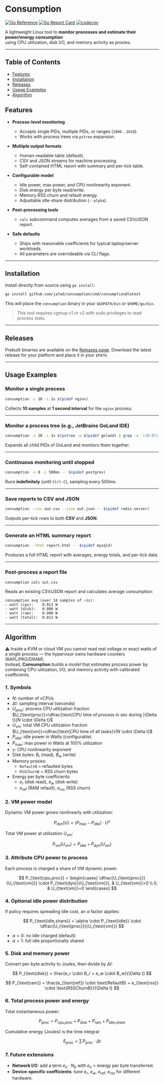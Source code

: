 # Consumption

[![Go Reference](https://pkg.go.dev/badge/github.com/ja7ad/consumption.svg)](https://pkg.go.dev/github.com/ja7ad/consumption)
[![Go Report Card](https://goreportcard.com/badge/github.com/ja7ad/consumption)](https://goreportcard.com/report/github.com/ja7ad/consumption)
[![codecov](https://codecov.io/gh/ja7ad/consumption/graph/badge.svg?token=dvJJATbPpF)](https://codecov.io/gh/ja7ad/consumption)

A lightweight Linux tool to **monitor processes and estimate their power/energy consumption**  
using CPU utilization, disk I/O, and memory activity as proxies.  

---

## Table of Contents
- [Features](#features)
- [Installation](#installation)
- [Releases](#releases)
- [Usage Examples](#usage-examples)
- [Algorithm](#algorithm)

## Features

* **Process-level monitoring**

    * Accepts single PIDs, multiple PIDs, or ranges (`1000..1010`).
    * Works with process trees via `pstree` expansion.

* **Multiple output formats**

    * Human-readable table (default).
    * CSV and JSON streams for machine processing.
    * Self-contained HTML report with summary and per-tick table.

* **Configurable model**

    * Idle power, max power, and CPU nonlinearity exponent.
    * Disk energy per byte read/write.
    * Memory RSS churn and refault energy.
    * Adjustable idle-share distribution (`--alpha`).

* **Post-processing tools**

    * `calc` subcommand computes averages from a saved CSV/JSON report.

* **Safe defaults**

    * Ships with reasonable coefficients for typical laptop/server workloads.
    * All parameters are overrideable via CLI flags.

---

## Installation

Install directly from source using `go install`:

```bash
go install github.com/ja7ad/consumption/cmd/consumption@latest
````

This will place the `consumption` binary in your `$GOPATH/bin` or `$HOME/go/bin`.

> This tool requires cgroup v1 or v2 with sudo privileges to read process stats.

---

## Releases

Prebuilt binaries are available on the [Releases page](https://github.com/ja7ad/consumption/releases/latest).
Download the latest release for your platform and place it in your `$PATH`.

---

## Usage Examples

### Monitor a single process

```bash
consumption -s 10 -i 1s $(pidof nginx)
```

Collects **10 samples** at **1 second interval** for the `nginx` process.

---

### Monitor a process tree (e.g., JetBrains GoLand IDE)

```bash
consumption -s 20 -i 1s $(pstree -p $(pidof goland) | grep -o '([0-9]\+)' | tr -d '()' | tr '\n' ' ')
```

Expands all child PIDs of GoLand and monitors them together.

---

### Continuous monitoring until stopped

```bash
consumption -s 0 -i 500ms -- $(pidof postgres)
```

Runs **indefinitely** (until `Ctrl-C`), sampling every 500ms.

---

### Save reports to CSV and JSON

```bash
consumption --csv out.csv --json out.json -- $(pidof redis-server)
```

Outputs per-tick rows to both **CSV** and **JSON**.

---

### Generate an HTML summary report

```bash
consumption --html report.html -- $(pidof mysqld)
```

Produces a full HTML report with averages, energy totals, and per-tick data.

---

### Post-process a report file

```bash
consumption calc out.csv
```

Reads an existing CSV/JSON report and calculates average consumption:

```
consumption avg (over 18 samples of ~1s):
- watt (cpu):    0.013 W
- watt (disk):   0.000 W
- watt (ram):    0.000 W
- watt (total):  0.013 W
```

---

## Algorithm

⚠️ Inside a KVM or cloud VM you cannot read real voltage or exact watts of a single process — the hypervisor owns hardware counters (RAPL/PKG/DRAM).  
Instead, **Consumption** builds a *model* that estimates process power by combining CPU utilization, I/O, and memory activity with calibrated coefficients.

### 1. Symbols

- $N$: number of vCPUs
- $\Delta t$: sampling interval (seconds)
- $U_{\text{proc}}$: process CPU utilization fraction  
  $U_{\text{proc}}=\dfrac{\text{CPU time of process in sec during }\Delta t}{N \cdot \Delta t}$
- $U_{\text{vm}}$: total VM CPU utilization fraction  
  $U_{\text{vm}}=\dfrac{\text{CPU time of all tasks}}{N \cdot \Delta t}$
- $P_{\text{idle}}$: idle power in Watts (configurable)
- $P_{\text{max}}$: max power in Watts at 100% utilization
- $\gamma$: CPU nonlinearity exponent
- Disk bytes: $B_r$ (read), $B_w$ (write)
- Memory proxies:
    - `RefaultB` = refaulted bytes
    - `RSSChurnB` = RSS churn bytes
- Energy per byte coefficients:
    - $e_r$ (disk read), $e_w$ (disk write)
    - $e_{\text{ref}}$ (RAM refault), $e_{\text{rss}}$ (RSS churn)

### 2. VM power model

Dynamic VM power grows nonlinearly with utilization:

$$
P_{\text{dyn}}(U) = (P_{\text{max}} - P_{\text{idle}})\cdot U^\gamma
$$

Total VM power at utilization $U_{\text{vm}}$:

$$
P_{\text{vm}}(U_{\text{vm}}) = P_{\text{idle}} + P_{\text{dyn}}(U_{\text{vm}})
$$

### 3. Attribute CPU power to process

Each process is charged a share of VM dynamic power:

$$
P_{\text{cpu,proc}} =
\begin{cases}
\dfrac{U_{\text{proc}}}{U_{\text{vm}}} \cdot P_{\text{dyn}}(U_{\text{vm}}), & U_{\text{vm}}>0 \\
0, & U_{\text{vm}}=0
\end{cases}
$$

### 4. Optional idle power distribution

If policy requires spreading idle cost, an $\alpha$ factor applies:

$$
P_{\text{idle,share}} = \alpha \cdot P_{\text{idle}} \cdot \dfrac{U_{\text{proc}}}{U_{\text{vm}}}
$$

- $\alpha=0$: no idle charged (default)
- $\alpha=1$: full idle proportionally shared

### 5. Disk and memory power

Convert per-byte activity to Joules, then divide by $\Delta t$:

$$
P_{\text{disk}} = \frac{e_r \cdot B_r + e_w \cdot B_w}{\Delta t}
$$

$$
P_{\text{ram}} = \frac{e_{\text{ref}} \cdot \text{RefaultB} + e_{\text{rss}} \cdot \text{RSSChurnB}}{\Delta t}
$$

### 6. Total process power and energy

Total instantaneous power:

$$
P_{\text{proc}} = P_{\text{cpu,proc}} + P_{\text{disk}} + P_{\text{ram}} + P_{\text{idle,share}}
$$

Cumulative energy (Joules) is the time integral:

$$
E_{\text{proc}} = \sum \, P_{\text{proc}} \cdot \Delta t
$$

### 7. Future extensions

- **Network I/O**: add a term $e_n \cdot N_b$ with $e_n$ = energy per byte transferred.
- **Device-specific coefficients**: tune $e_r$, $e_w$, $e_{\text{ref}}$, $e_{\text{rss}}$ for different hardware.
